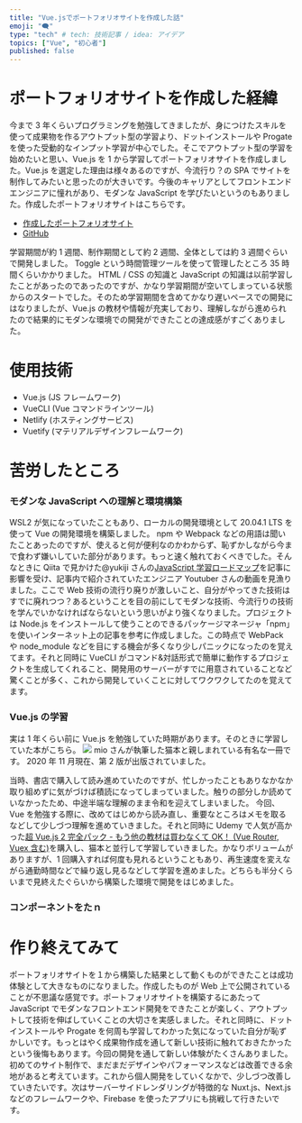 ```yaml
---
title: "Vue.jsでポートフォリオサイトを作成した話"
emoji: "🗨"
type: "tech" # tech: 技術記事 / idea: アイデア
topics: ["Vue", "初心者"]
published: false
---
```


# ポートフォリオサイトを作成した経緯

今まで 3 年くらいプログラミングを勉強してきましたが、身につけたスキルを使って成果物を作るアウトプット型の学習より、ドットインストールや Progate を使った受動的なインプット学習が中心でした。そこでアウトプット型の学習を始めたいと思い、Vue.js を 1 から学習してポートフォリオサイトを作成しました。Vue.js を選定した理由は様々あるのですが、今流行り？の SPA でサイトを制作してみたいと思ったのが大きいです。今後のキャリアとしてフロントエンドエンジニアに憧れがあり、モダンな JavaScript を学びたいというのもありました。作成したポートフォリオサイトはこちらです。

- [作成したポートフォリオサイト](https://ryu-461-portfolio.netlify.app/#/)
- [GitHub](https://github.com/ryu-461/my-portfoliosite)

学習期間が約 1 週間、制作期間として約 2 週間、全体としては約 3 週間ぐらいで開発しました。 Toggle という時間管理ツールを使って管理したところ 35 時間くらいかかりました。
HTML / CSS の知識と JavaScript の知識は以前学習したことがあったのであったのですが、かなり学習期間が空いてしまっている状態からのスタートでした。そのため学習期間を含めてかなり遅いペースでの開発にはなりましたが、Vue.js の教材や情報が充実しており、理解しながら進められたので結果的にモダンな環境での開発ができたことの達成感がすごくありました。

# 使用技術

- Vue.js (JS フレームワーク)
- VueCLI (Vue コマンドラインツール)
- Netlify (ホスティングサービス)
- Vuetify (マテリアルデザインフレームワーク)

# 苦労したところ

### モダンな JavaScript への理解と環境構築

WSL2 が気になっていたこともあり、ローカルの開発環境として 20.04.1 LTS を使って Vue の開発環境を構築しました。 npm や Webpack などの用語は聞いたことあったのですが、使えると何が便利なのかわからず、恥ずかしながら今まで食わず嫌いしていた部分があります。もっと速く触れておくべきでした。そんなときに Qiita で見かけた@yukiji さんの[JavaScript 学習ロードマップ](https://qiita.com/yukiji/items/ae2dbbd34f8557d5af19)を記事に影響を受け、記事内で紹介されていたエンジニア Youtuber さんの動画を見漁りました。ここで Web 技術の流行り廃りが激しいこと、自分がやってきた技術はすでに廃れつつ？あるということを目の前にしてモダンな技術、今流行りの技術を学んでいかなければならないという思いがより強くなりました。プロジェクトは Node.js をインストールして使うことのできるパッケージマネージャ「npm」を使いインターネット上の記事を参考に作成しました。この時点で WebPack や node_module などを目にする機会が多くなり少しパニックになったのを覚えてます。それと同時に VueCLI がコマンド&対話形式で簡単に動作するプロジェクトを生成してくれること、開発用のサーバーがすでに用意されていることなど驚くことが多く、これから開発していくことに対してワクワクしてたのを覚えてます。

### Vue.js の学習

実は 1 年くらい前に Vue.js を勉強していた時期があります。そのときに学習していた本がこちら。
![](https://storage.googleapis.com/zenn-user-upload/pelpc1eitifqeqdt5g2kcsozpe27)
mio さんが執筆した猫本と親しまれている有名な一冊です。
2020 年 11 月現在、第 2 版が出版されていました。

当時、書店で購入して読み進めていたのですが、忙しかったこともありなかなか取り組めずに気がづけば積読になってしまっていました。触りの部分しか読めていなかったため、中途半端な理解のまま令和を迎えてしまいました。
今回、Vue を勉強する際に、改めてはじめから読み直し、重要なところはメモを取るなどして少しづつ理解を進めていきました。それと同時に Udemy で人気が高かった[超 Vue.js 2 完全パック - もう他の教材は買わなくて OK！ (Vue Router, Vuex 含む)](https://www.udemy.com/course/vue-js-complete-guide/)を購入し、猫本と並行して学習していきました。かなりボリュームがありますが、1 回購入すれば何度も見れるということもあり、再生速度を変えながら通勤時間などで繰り返し見るなどして学習を進めました。どちらも半分くらいまで見終えたぐらいから構築した環境で開発をはじめました。

### コンポーネントをたｎ

# 作り終えてみて

ポートフォリオサイトを１から構築した結果として動くものができたことは成功体験として大きなものになりました。作成したものが Web 上で公開されていることが不思議な感覚です。ポートフォリオサイトを構築するにあたって JavaScript でモダンなフロントエンド開発をできたことが楽しく、アウトプットして技術を伸ばしていくことの大切さを実感しました。それと同時に、ドットインストールや Progate を何周も学習してわかった気になっていた自分が恥ずかしいです。もっとはやく成果物作成を通して新しい技術に触れておきたかったという後悔もあります。今回の開発を通して新しい体験がたくさんありました。初めてのサイト制作で、まだまだデザインやパフォーマンスなどは改善できる余地があると考えています。これから個人開発をしていくなかで、少しづつ改善していきたいです。次はサーバーサイドレンダリングが特徴的な Nuxt.js、Next.js などのフレームワークや、Firebase を使ったアプリにも挑戦して行きたいです。
